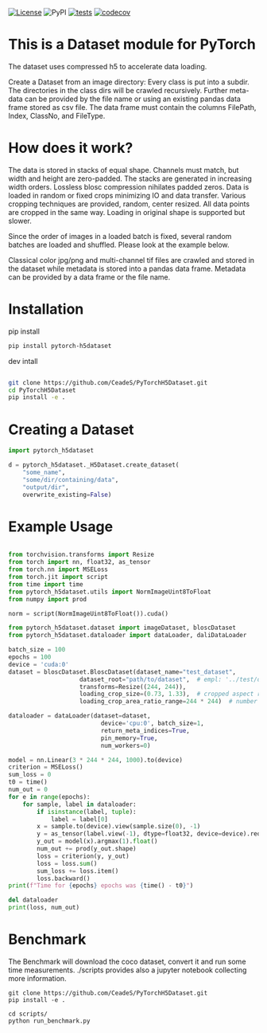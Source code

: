 [![License](https://img.shields.io/badge/License-BSD_3--Clause-blue.svg)](https://opensource.org/licenses/BSD-3-Clause)
![PyPI](https://img.shields.io/pypi/v/pytorch-h5dataset)
[![tests](https://github.com/CeadeS/PyTorchH5Dataset/actions/workflows/tests.yml/badge.svg)](https://github.com/CeadeS/PyTorchH5Dataset/actions/workflows/tests.yml)
[![codecov](https://codecov.io/gh/CeadeS/PyTorchH5Dataset/branch/main/graph/badge.svg?token=8GN4N5TU63)](https://codecov.io/gh/CeadeS/PyTorchH5Dataset)

# This is a Dataset module for PyTorch 
The dataset uses compressed h5 to accelerate data loading.

Create a Dataset from an image directory: Every class is put into a subdir. The directories in the class dirs will be crawled recursively.
Further meta-data can be provided by the file name or using an existing pandas data frame stored as csv file. The data frame must contain the columns FilePath, Index, ClassNo, and FileType.

# How does it work?

The data is stored in stacks of equal shape. Channels
must match, but width and height are zero-padded. The stacks
are generated in increasing width orders. Lossless blosc
compression nihilates padded zeros. Data is loaded
in random or fixed crops minimizing IO and data transfer.
Various cropping techniques are provided, random, center
resized. All data points are cropped in the same way.
Loading in original shape is supported but slower.

Since the order of images in a loaded batch is fixed,
several random batches are loaded and shuffled. Please look
at the example below.

Classical color jpg/png and multi-channel tif files
are crawled and stored in the dataset while metadata is stored into a pandas data frame. Metadata
can be provided by a data frame or the file name.

# Installation
pip install
```bash
pip install pytorch-h5dataset
```

dev intall
```bash

git clone https://github.com/CeadeS/PyTorchH5Dataset.git
cd PyTorchH5Dataset
pip install -e .
```


# Creating a Dataset

```python
import pytorch_h5dataset

d = pytorch_h5dataset._H5Dataset.create_dataset(
    "some_name",
    "some/dir/containing/data",
    "output/dir",
    overwrite_existing=False)
```

# Example Usage

```python

from torchvision.transforms import Resize
from torch import nn, float32, as_tensor
from torch.nn import MSELoss
from torch.jit import script
from time import time
from pytorch_h5dataset.utils import NormImageUint8ToFloat
from numpy import prod

norm = script(NormImageUint8ToFloat()).cuda()

from pytorch_h5dataset.dataset import imageDataset, bloscDataset
from pytorch_h5dataset.dataloader import dataLoader, daliDataLoader

batch_size = 100
epochs = 100
device = 'cuda:0'
dataset = bloscDataset.BloscDataset(dataset_name="test_dataset",
                    dataset_root="path/to/dataset",  # empl: '../test/data/tmp/dataset/h5',
                    transforms=Resize((244, 244)),
                    loading_crop_size=(0.73, 1.33),  # cropped aspect ratio
                    loading_crop_area_ratio_range=244 * 244)  # number of cropped px read more at definition of random_located_sized_crop_function

dataloader = dataLoader(dataset=dataset,
                          device='cpu:0', batch_size=1,
                          return_meta_indices=True,
                          pin_memory=True,
                          num_workers=0)

model = nn.Linear(3 * 244 * 244, 1000).to(device)
criterion = MSELoss()
sum_loss = 0
t0 = time()
num_out = 0
for e in range(epochs):
    for sample, label in dataloader:
        if isinstance(label, tuple):
            label = label[0]
        x = sample.to(device).view(sample.size(0), -1)
        y = as_tensor(label.view(-1), dtype=float32, device=device).requires_grad_(True)
        y_out = model(x).argmax(1).float()
        num_out += prod(y_out.shape)
        loss = criterion(y, y_out)
        loss = loss.sum()
        sum_loss += loss.item()
        loss.backward()
print(f"Time for {epochs} epochs was {time() - t0}")

del dataloader
print(loss, num_out)
```

# Benchmark

The Benchmark will download the coco dataset, convert it and run some time measurements.
./scripts provides also a jupyter notebook collecting more information.
```shell
git clone https://github.com/CeadeS/PyTorchH5Dataset.git
pip install -e .

cd scripts/
python run_benchmark.py

```
